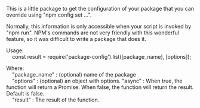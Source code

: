 This is a little package to get the configuration of your package that you can override using "npm config set ...".

Normally, this information is only accessible when your script is invoked by "npm run".
NPM's commands are not very friendly with this wonderful feature, so it was difficult to write a package that does it.

Usage:<br/>
&nbsp;&nbsp;&nbsp;&nbsp;const result = require('package-config').list([package_name], [options]);

Where:<br/>
&nbsp;&nbsp;&nbsp;&nbsp;"package_name" : (optional) name of the package<br/>
&nbsp;&nbsp;&nbsp;&nbsp;"options"      : (optional) an object with options. "async" : When true, the function will return a Promise. When false, the function will return the result. Default is false.<br/>
&nbsp;&nbsp;&nbsp;&nbsp;"result"       : The result of the function.<br/>
